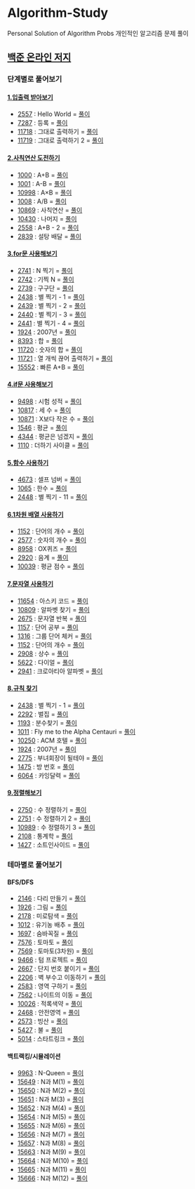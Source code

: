 # Algorithm-Study
Personal Solution of Algorithm Probs
개인적인 알고리즘 문제 풀이

## [백준 온라인 저지](https://www.acmicpc.net/)

### 단계별로 풀어보기

#### [1.입출력 받아보기](https://www.acmicpc.net/step/1)
- [2557](https://www.acmicpc.net/problem/2557) : Hello World = [풀이](https://github.com/devOTTO/Algorithm-Study/blob/master/baekjoon/2557.cpp)
- [7287](https://www.acmicpc.net/problem/7287) : 등록 = [풀이](https://github.com/devOTTO/Algorithm-Study/blob/master/baekjoon/7287.cpp)
- [11718](https://www.acmicpc.net/problem/11718) : 그대로 출력하기 = [풀이](https://github.com/devOTTO/Algorithm-Study/blob/master/baekjoon/11718.cpp)
- [11719](https://www.acmicpc.net/problem/11719) : 그대로 출력하기 2 = [풀이](https://github.com/devOTTO/Algorithm-Study/blob/master/baekjoon/11719.cpp)
#### [2.사칙연산 도전하기](https://www.acmicpc.net/step/2)
- [1000](https://www.acmicpc.net/problem/1000) : A+B = [풀이](https://github.com/devOTTO/Algorithm-Study/blob/master/baekjoon/1000.cpp)
- [1001](https://www.acmicpc.net/problem/1001) : A-B = [풀이](https://github.com/devOTTO/Algorithm-Study/blob/master/baekjoon/1001.cpp)
- [10998](https://www.acmicpc.net/problem/10998) : A×B = [풀이](https://github.com/devOTTO/Algorithm-Study/blob/master/baekjoon/10998.cpp)
- [1008](https://www.acmicpc.net/problem/1008) : A/B = [풀이](https://github.com/devOTTO/Algorithm-Study/blob/master/baekjoon/1008.cpp)
- [10869](https://www.acmicpc.net/problem/10869) : 사칙연산 = [풀이](https://github.com/devOTTO/Algorithm-Study/blob/master/baekjoon/10869.cpp)
- [10430](https://www.acmicpc.net/problem/10430) : 나머지 = [풀이](https://github.com/devOTTO/Algorithm-Study/blob/master/baekjoon/10430.cpp)
- [2558](https://www.acmicpc.net/problem/2558) : A+B - 2 = [풀이](https://github.com/devOTTO/Algorithm-Study/blob/master/baekjoon/2558.cpp)
- [2839](https://www.acmicpc.net/problem/2839) : 설탕 배달 = [풀이](https://github.com/devOTTO/Algorithm-Study/blob/master/baekjoon/2839.cpp)
#### [3.for문 사용해보기](https://www.acmicpc.net/step/3)
- [2741](https://www.acmicpc.net/problem/2741) : N 찍기 = [풀이](https://github.com/devOTTO/Algorithm-Study/blob/master/baekjoon/2741.cpp)
- [2742](https://www.acmicpc.net/problem/2742) : 기찍 N = [풀이](https://github.com/devOTTO/Algorithm-Study/blob/master/baekjoon/2742.cpp)
- [2739](https://www.acmicpc.net/problem/2739) : 구구단 = [풀이](https://github.com/devOTTO/Algorithm-Study/blob/master/baekjoon/2739.cpp)
- [2438](https://www.acmicpc.net/problem/2438) : 별 찍기 - 1 = [풀이](https://github.com/devOTTO/Algorithm-Study/blob/master/baekjoon/2438.cpp)
- [2439](https://www.acmicpc.net/problem/2439) : 별 찍기 - 2 = [풀이](https://github.com/devOTTO/Algorithm-Study/blob/master/baekjoon/2439.cpp)
- [2440](https://www.acmicpc.net/problem/2440) : 별 찍기 - 3 = [풀이](https://github.com/devOTTO/Algorithm-Study/blob/master/baekjoon/2440.cpp)
- [2441](https://www.acmicpc.net/problem/2441) : 별 찍기 - 4 = [풀이](https://github.com/devOTTO/Algorithm-Study/blob/master/baekjoon/2441.cpp)
- [1924](https://www.acmicpc.net/problem/1924) : 2007년 = [풀이](https://github.com/devOTTO/Algorithm-Study/blob/master/baekjoon/1924.cpp)
- [8393](https://www.acmicpc.net/problem/8393) : 합 = [풀이](https://github.com/devOTTO/Algorithm-Study/blob/master/baekjoon/8393.cpp)
- [11720](https://www.acmicpc.net/problem/11720) : 숫자의 합 = [풀이](https://github.com/devOTTO/Algorithm-Study/blob/master/baekjoon/11720.cpp)
- [11721](https://www.acmicpc.net/problem/11721) : 열 개씩 끊어 출력하기 = [풀이](https://github.com/devOTTO/Algorithm-Study/blob/master/baekjoon/11721.cpp)
- [15552](https://www.acmicpc.net/problem/15552) : 빠른 A+B = [풀이](https://github.com/devOTTO/Algorithm-Study/blob/master/baekjoon/15552.cpp)
#### [4.if문 사용해보기](https://www.acmicpc.net/step/4)
- [9498](https://www.acmicpc.net/problem/9498) : 시험 성적 = [풀이](https://github.com/devOTTO/Algorithm-Study/blob/master/baekjoon/9498.cpp)
- [10817](https://www.acmicpc.net/problem/10817) : 세 수 = [풀이](https://github.com/devOTTO/Algorithm-Study/blob/master/baekjoon/10817.cpp)
- [10871](https://www.acmicpc.net/problem/10871) : X보다 작은 수 = [풀이](https://github.com/devOTTO/Algorithm-Study/blob/master/baekjoon/10871.cpp)
- [1546](https://www.acmicpc.net/problem/1546) : 평균 = [풀이](https://github.com/devOTTO/Algorithm-Study/blob/master/baekjoon/1546.cpp)
- [4344](https://www.acmicpc.net/problem/4344) : 평균은 넘겠지 = [풀이](https://github.com/devOTTO/Algorithm-Study/blob/master/baekjoon/4344.cpp)
- [1110](https://www.acmicpc.net/problem/1110) : 더하기 사이클 = [풀이](https://github.com/devOTTO/Algorithm-Study/blob/master/baekjoon/1110.cpp)
#### [5.함수 사용하기](https://www.acmicpc.net/step/5)
- [4673](https://www.acmicpc.net/problem/4673) : 셀프 넘버 = [풀이](https://github.com/devOTTO/Algorithm-Study/blob/master/baekjoon/4673.cpp)
- [1065](https://www.acmicpc.net/problem/1065) : 한수 = [풀이](https://github.com/devOTTO/Algorithm-Study/blob/master/baekjoon/1065.cpp)
- [2448](https://www.acmicpc.net/problem/2448) : 별 찍기 - 11 = [풀이](https://github.com/devOTTO/Algorithm-Study/blob/master/baekjoon/2448.cpp)
#### [6.1차원 배열 사용하기](https://www.acmicpc.net/step/6)
- [1152](https://www.acmicpc.net/problem/1152) : 단어의 개수 = [풀이](https://github.com/devOTTO/Algorithm-Study/blob/master/baekjoon/1152.cpp)
- [2577](https://www.acmicpc.net/problem/2577) : 숫자의 개수 = [풀이](https://github.com/devOTTO/Algorithm-Study/blob/master/baekjoon/2577.cpp)
- [8958](https://www.acmicpc.net/problem/8958) : OX퀴즈 = [풀이](https://github.com/devOTTO/Algorithm-Study/blob/master/baekjoon/8958.cpp)
- [2920](https://www.acmicpc.net/problem/2920) : 음계 = [풀이](https://github.com/devOTTO/Algorithm-Study/blob/master/baekjoon/2920.cpp)
- [10039](https://www.acmicpc.net/problem/10039) : 평균 점수 = [풀이](https://github.com/devOTTO/Algorithm-Study/blob/master/baekjoon/10039.cpp)
#### [7.문자열 사용하기](https://www.acmicpc.net/step/7)
- [11654](https://www.acmicpc.net/problem/11654) : 아스키 코드 = [풀이](https://github.com/devOTTO/Algorithm-Study/blob/master/baekjoon/11654.cpp)
- [10809](https://www.acmicpc.net/problem/10809) : 알파벳 찾기 = [풀이](https://github.com/devOTTO/Algorithm-Study/blob/master/baekjoon/10809.cpp)
- [2675](https://www.acmicpc.net/problem/2675) : 문자열 반복 = [풀이](https://github.com/devOTTO/Algorithm-Study/blob/master/baekjoon/2675.cpp)
- [1157](https://www.acmicpc.net/problem/1157) : 단어 공부 = [풀이](https://github.com/devOTTO/Algorithm-Study/blob/master/baekjoon/1157.cpp)
- [1316](https://www.acmicpc.net/problem/1316) : 그룹 단어 체커 = [풀이](https://github.com/devOTTO/Algorithm-Study/blob/master/baekjoon/1316.cpp)
- [1152](https://www.acmicpc.net/problem/1152) : 단어의 개수 = [풀이](https://github.com/devOTTO/Algorithm-Study/blob/master/baekjoon/1152.cpp)
- [2908](https://www.acmicpc.net/problem/2908) : 상수 = [풀이](https://github.com/devOTTO/Algorithm-Study/blob/master/baekjoon/2908.cpp)
- [5622](https://www.acmicpc.net/problem/5622) : 다이얼 = [풀이](https://github.com/devOTTO/Algorithm-Study/blob/master/baekjoon/5622.cpp)
- [2941](https://www.acmicpc.net/problem/2941) : 크로아티아 알파벳 = [풀이](https://github.com/devOTTO/Algorithm-Study/blob/master/baekjoon/2941.cpp)
#### [8.규칙 찾기](https://www.acmicpc.net/step/8)
- [2438](https://www.acmicpc.net/problem/2438) : 별 찍기 - 1 = [풀이](https://github.com/devOTTO/Algorithm-Study/blob/master/baekjoon/2438.cpp)
- [2292](https://www.acmicpc.net/problem/2292) : 벌집 = [풀이](https://github.com/devOTTO/Algorithm-Study/blob/master/baekjoon/2292.cpp)
- [1193](https://www.acmicpc.net/problem/1193) : 분수찾기 = [풀이](https://github.com/devOTTO/Algorithm-Study/blob/master/baekjoon/1193.cpp)
- [1011](https://www.acmicpc.net/problem/1011) : Fly me to the Alpha Centauri = [풀이](https://github.com/devOTTO/Algorithm-Study/blob/master/baekjoon/1011.cpp)
- [10250](https://www.acmicpc.net/problem/10250) : ACM 호텔 = [풀이](https://github.com/devOTTO/Algorithm-Study/blob/master/baekjoon/10250.cpp)
- [1924](https://www.acmicpc.net/problem/1924) : 2007년 = [풀이](https://github.com/devOTTO/Algorithm-Study/blob/master/baekjoon/1924.cpp)
- [2775](https://www.acmicpc.net/problem/2775) : 부녀회장이 될테야 = [풀이](https://github.com/devOTTO/Algorithm-Study/blob/master/baekjoon/2775.cpp)
- [1475](https://www.acmicpc.net/problem/1475) : 방 번호 = [풀이](https://github.com/devOTTO/Algorithm-Study/blob/master/baekjoon/1475.cpp)
- [6064](https://www.acmicpc.net/problem/6064) : 카잉달력 = [풀이](https://github.com/devOTTO/Algorithm-Study/blob/master/baekjoon/6064.cpp)
#### [9.정렬해보기](https://www.acmicpc.net/step/9)
- [2750](https://www.acmicpc.net/problem/2750) : 수 정렬하기 = [풀이](https://github.com/devOTTO/Algorithm-Study/blob/master/baekjoon/2750.cpp)
- [2751](https://www.acmicpc.net/problem/2751) : 수 정렬하기 2 = [풀이](https://github.com/devOTTO/Algorithm-Study/blob/master/baekjoon/2751.cpp)
- [10989](https://www.acmicpc.net/problem/10989) : 수 정렬하기 3 = [풀이](https://github.com/devOTTO/Algorithm-Study/blob/master/baekjoon/10989.cpp)
- [2108](https://www.acmicpc.net/problem/2108) : 통계학 = [풀이](https://github.com/devOTTO/Algorithm-Study/blob/master/baekjoon/2108.cpp)
- [1427](https://www.acmicpc.net/problem/1427) : 소트인사이드 = [풀이](https://github.com/devOTTO/Algorithm-Study/blob/master/baekjoon/1427.cpp)

### 테마별로 풀어보기

#### BFS/DFS
- [2146](https://www.acmicpc.net/problem/2146) : 다리 만들기 = [풀이](https://github.com/devOTTO/Algorithm-Study/blob/master/baekjoon/2146.cpp)
- [1926](https://www.acmicpc.net/problem/1926) : 그림 = [풀이](https://github.com/devOTTO/Algorithm-Study/blob/master/baekjoon/1926.cpp) 
- [2178](https://www.acmicpc.net/problem/2178) : 미로탐색 = [풀이](https://github.com/devOTTO/Algorithm-Study/blob/master/baekjoon/2178.cpp) 
- [1012](https://www.acmicpc.net/problem/1012) : 유기농 배추 = [풀이](https://github.com/devOTTO/Algorithm-Study/blob/master/baekjoon/1012.cpp) 
- [1697](https://www.acmicpc.net/problem/1697) : 숨바꼭질 = [풀이](https://github.com/devOTTO/Algorithm-Study/blob/master/baekjoon/1697.cpp) 
- [7576](https://www.acmicpc.net/problem/7576) : 토마토 = [풀이](https://github.com/devOTTO/Algorithm-Study/blob/master/baekjoon/7576.cpp) 
- [7569](https://www.acmicpc.net/problem/7569) : 토마토(3차원) = [풀이](https://github.com/devOTTO/Algorithm-Study/blob/master/baekjoon/7569.cpp) 
- [9466](https://www.acmicpc.net/problem/9466) : 텀 프로젝트 = [풀이](https://github.com/devOTTO/Algorithm-Study/blob/master/baekjoon/9466.cpp) 
- [2667](https://www.acmicpc.net/problem/2667) : 단지 번호 붙이기 = [풀이](https://github.com/devOTTO/Algorithm-Study/blob/master/baekjoon/2667.cpp)
- [2206](https://www.acmicpc.net/problem/2206) : 벽 부수고 이동하기 = [풀이](https://github.com/devOTTO/Algorithm-Study/blob/master/baekjoon/2206.cpp)
- [2583](https://www.acmicpc.net/problem/2583) : 영역 구하기 = [풀이](https://github.com/devOTTO/Algorithm-Study/blob/master/baekjoon/2583.cpp)
- [7562](https://www.acmicpc.net/problem/7562) : 나이트의 이동 = [풀이](https://github.com/devOTTO/Algorithm-Study/blob/master/baekjoon/7562.cpp)
- [10026](https://www.acmicpc.net/problem/10026) : 적록색약 = [풀이](https://github.com/devOTTO/Algorithm-Study/blob/master/baekjoon/10026.cpp)
- [2468](https://www.acmicpc.net/problem/2468) : 안전영역 = [풀이](https://github.com/devOTTO/Algorithm-Study/blob/master/baekjoon/2468.cpp)
- [2573](https://www.acmicpc.net/problem/2573) : 빙산 = [풀이](https://github.com/devOTTO/Algorithm-Study/blob/master/baekjoon/2573.cpp)
- [5427](https://www.acmicpc.net/problem/5427) : 불 = [풀이](https://github.com/devOTTO/Algorithm-Study/blob/master/baekjoon/5427.cpp)
- [5014](https://www.acmicpc.net/problem/5427) : 스타트링크 = [풀이](https://github.com/devOTTO/Algorithm-Study/blob/master/baekjoon/5014.cpp)

#### 백트랙킹/시뮬레이션
- [9963](https://www.acmicpc.net/problem/9963) : N-Queen = [풀이](https://github.com/devOTTO/Algorithm-Study/blob/master/baekjoon/9963.cpp)
- [15649](https://www.acmicpc.net/problem/15649) : N과 M(1) = [풀이](https://github.com/devOTTO/Algorithm-Study/blob/master/baekjoon/15649.cpp)
- [15650](https://www.acmicpc.net/problem/15650) : N과 M(2) = [풀이](https://github.com/devOTTO/Algorithm-Study/blob/master/baekjoon/15650.cpp)
- [15651](https://www.acmicpc.net/problem/15651) : N과 M(3) = [풀이](https://github.com/devOTTO/Algorithm-Study/blob/master/baekjoon/15651.cpp)
- [15652](https://www.acmicpc.net/problem/15652) : N과 M(4) = [풀이](https://github.com/devOTTO/Algorithm-Study/blob/master/baekjoon/15652.cpp)
- [15654](https://www.acmicpc.net/problem/15654) : N과 M(5) = [풀이](https://github.com/devOTTO/Algorithm-Study/blob/master/baekjoon/15654.cpp)
- [15655](https://www.acmicpc.net/problem/15655) : N과 M(6) = [풀이](https://github.com/devOTTO/Algorithm-Study/blob/master/baekjoon/15655.cpp)
- [15656](https://www.acmicpc.net/problem/15656) : N과 M(7) = [풀이](https://github.com/devOTTO/Algorithm-Study/blob/master/baekjoon/15656.cpp)
- [15657](https://www.acmicpc.net/problem/15657) : N과 M(8) = [풀이](https://github.com/devOTTO/Algorithm-Study/blob/master/baekjoon/15657.cpp)
- [15663](https://www.acmicpc.net/problem/15663) : N과 M(9) = [풀이](https://github.com/devOTTO/Algorithm-Study/blob/master/baekjoon/15663.cpp)
- [15664](https://www.acmicpc.net/problem/15664) : N과 M(10) = [풀이](https://github.com/devOTTO/Algorithm-Study/blob/master/baekjoon/15664.cpp)
- [15665](https://www.acmicpc.net/problem/15665) : N과 M(11) = [풀이](https://github.com/devOTTO/Algorithm-Study/blob/master/baekjoon/15665.cpp)
- [15666](https://www.acmicpc.net/problem/15666) : N과 M(12) = [풀이](https://github.com/devOTTO/Algorithm-Study/blob/master/baekjoon/15666.cpp)
